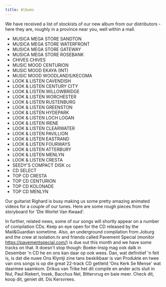 ```yaml
---
title: Albums
---
```


We have received a list of stockists of our new album from our distributors - here they are, roughly in a province near you, well within a mall.


* MUSICA MEGA STORE SANDTON
* MUSICA MEGA STORE WATERFRONT
* MUSICA MEGA STORE GATEWAY
* MUSICA MEGA STORE ROSEBANK
* CHIVES CHIVES
* MUSIC MOOD CENTURION
* MUSIC MOOD EKAYA (INT)
* MUSIC MOOD WOODLANDS/KECOMA
* LOOK & LISTEN CAVENDISH
* LOOK & LISTEN CENTURY CITY
* LOOK & LISTEN WILLOWBRIDGE
* LOOK & LISTEN WORCHESTER
* LOOK & LISTEN RUSTENBURG
* LOOK & LISTEN GREENSTON 
* LOOK & LISTEN HYDEPARK 
* LOOK & LISTEN LOCH LOGAN
* LOOK & LISTEN IRENE
* LOOK & LISTEN CLEARWATER
* LOOK & LISTEN PAVILLION
* LOOK & LISTEN EASTRAND
* LOOK & LISTEN FOURWAYS
* LOOK & LISTEN ATTERBURY
* LOOK & LISTEN MENLYN
* LOOK & LISTEN CRESTA
* SEEDY'S COMPACT DISK cc
* CD SELECT
* TOP CD CRESTA
* TOP CD CENTURION
* TOP CD KOLONADE
* TOP CD MENLYN


Our guitarist Righard is busy making us some pretty amazing animated videos for a couple of our tunes. Here are some rough pieces from the storyboard for 'Die Wortel Van Kwaad'.

In further, related news, some of our songs will shortly appear on a number of compilation CDs. Keep an eye open for the CD released by the Mail&Guardian sometime. Also, an underground compilation from Joburg and the crew at isolation.tv and friends called Pavement Special (monitor https://pavementspecial.com/) is due out this month and we have some tracks on that. It doesn't stop though: Boeke-Insig mag ook dalk in Desember 'n CD he en ons kan daar op ook wees. Dan, wat definitief 'n feit is, is dat die nuwe Ons Klyntji zine tans beskikbaar is van Produkte en twee van ons songs is op die great 22-track CD getiteld 'Ons Kerk Se Mense' wat daarmee saamkom. Drikus van Trike het dit compile en ander acts sluit in Nul, Paul Riekert, Insek, Bacchus Nel, Bittervrug en baie meer. Check dit, koop dit, geniet dit. Dis Kersvrees.
